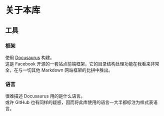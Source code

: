 # 关于本库

## 工具

### 框架

使用 [Docusaurus](https://docusaurus.io/zh-CN/) 构建。  
这是 Facebook 开源的一套站点前端框架，它的目录结构处理功能在我看来非常全，在与一切其他 Markdown 网站框架的比拼中胜出。

### 语言

很难描述 Docusaurus 用的是什么语言。  
或许 GitHub 也有同样的疑惑，因而将此库使用的语言一大半都标注为样式表语言。
